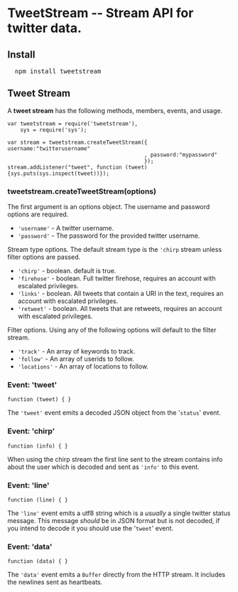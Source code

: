 # TweetStream -- Stream API for twitter data.

## Install

<pre>
  npm install tweetstream
</pre>

## Tweet Stream

A **tweet stream** has the following methods, members, events, and usage.

    var tweetstream = require('tweetstream'),
        sys = require('sys');

    var stream = tweetstream.createTweetStream({ username:"twitterusername"
                                               , password:"mypassword" 
                                               });
    stream.addListener("tweet", function (tweet) {sys.puts(sys.inspect(tweet))});

### tweetstream.createTweetStream(options)

The first argument is an options object. The username and password options are required.

* `'username'` - A twitter username.
* `'password'` - The password for the provided twitter username.

Stream type options. The default stream type is the `'chirp` stream unless filter options are passed.

* `'chirp'` - boolean. default is true.
* `'firehose'` - boolean. Full twitter firehose, requires an account with escalated privileges.
* `'links'` - boolean. All tweets that contain a URI in the text, requires an account with escalated privileges.
* `'retweet'` - boolean. All tweets that are retweets, requires an account with escalated privileges.

Filter options. Using any of the following options will default to the filter stream.

* `'track'` - An array of keywords to track.
* `'follow'` - An array of userids to follow.
* `'locations'` - An array of locations to follow.


### Event: 'tweet'

`function (tweet) { }`

The `'tweet'` event emits a decoded JSON object from the '`status`' event.

### Event: 'chirp'

`function (info) { }`

When using the chirp stream the first line sent to the stream contains info about the user which is decoded and sent as `'info'` to this event.

### Event: 'line'

`function (line) { }`

The `'line'` event emits a utf8 string which is a *usually* a single twitter status message. This message *should* be in JSON format but is not decoded, if you intend to decode it you should use the '`tweet`' event.

### Event: 'data'

`function (data) { }`

The `'data'` event emits a `Buffer` directly from the HTTP stream. It includes the newlines sent as heartbeats.

